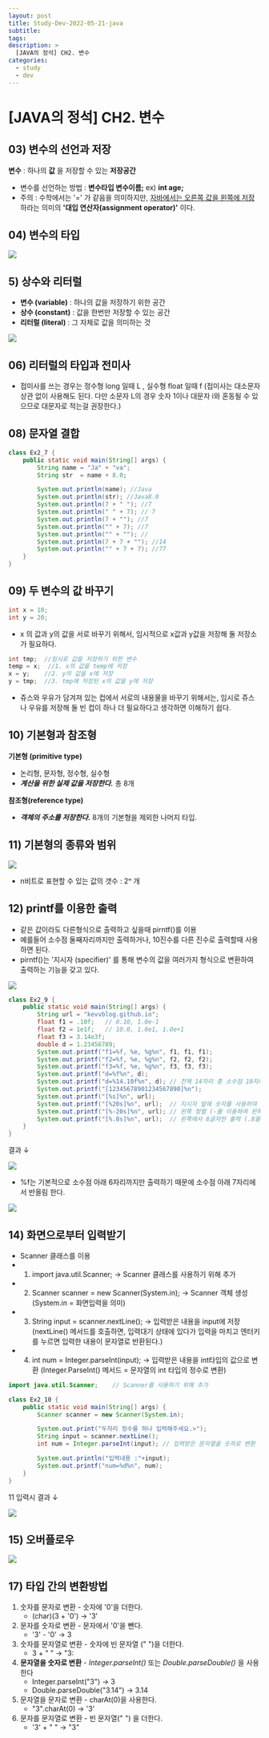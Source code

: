 ```yaml
---
layout: post
title: Study-Dev-2022-05-21-java
subtitle:
tags:
description: >
  [JAVA의 정석] CH2. 변수
categories:
  - study
  - dev
---
```


# [JAVA의 정석] CH2. 변수 

## 03) 변수의 선언과 저장

__변수__ : 하나의 __값__ 을 저장할 수 있는 __저장공간__ <br>

- 변수를 선언하는 방법 : __변수타입 변수이름;__ ex) __int age;__
- 주의 : 수학에서는 '=' 가 같음을 의미하지만, <u> 자바에서는 오른쪽 값을 왼쪽에 저장 </u> 하라는 의미의 __'대입 연산자(assignment operator)'__ 이다. <br>

## 04) 변수의 타입

![](../../../assets/img/study/dev/Study-Dev-2022-05-21-java/1.png)

## 5) 상수와 리터럴

- __변수 (variable)__ : 하나의 값을 저장하기 위한 공간
- __상수 (constant)__ : 값을 한번만 저장할 수 있는 공간
- __리터럴 (literal)__ : 그 자체로 값을 의미하는 것

![](../../../assets/img/study/dev/Study-Dev-2022-05-21-java/2.png)

## 06) 리터럴의 타입과 전미사

- 접미사를 쓰는 경우는 정수형 long 일때 L , 실수형 float 일때 f (접미사는 대소문자 상관 없이 사용해도 된다. 다만 소문자 L의 경우 숫자 1이나 대문자 i와 혼동될 수 있으므로 대문자로 적는걸 권장한다.)

## 08) 문자열 결합

```java
class Ex2_7 {
	public static void main(String[] args) {
		String name = "Ja" + "va";
		String str  = name + 8.0;

		System.out.println(name); //Java
		System.out.println(str); //Java8.0
		System.out.println(7 + " "); //7
		System.out.println(" " + 7); // 7
		System.out.println(7 + ""); //7
		System.out.println("" + 7); //7
		System.out.println("" + ""); //  
		System.out.println(7 + 7 + ""); //14
		System.out.println("" + 7 + 7); //77
	}
}
```

## 09) 두 변수의 값 바꾸기

```java
int x = 10;
int y = 20;
```

- x 의 값과 y의 값을 서로 바꾸기 위해서, 임시적으로 x값과 y값을 저장해 둘 저장소가 필요하다. <br>

```java
int tmp;  //임시로 값을 저장하기 위한 변수 
temp = x;  //1. x의 값을 temp에 저장
x = y;    //2. y의 값을 x에 저장 
y = tmp;  //3. tmp에 저장된 x의 값을 y에 저장 
```

- 쥬스와 우유가 담겨져 있는 컵에서 서로의 내용물을 바꾸기 위해서는, 임시로 쥬스나 우유를 저장해 둘 빈 컵이 하나 더 필요하다고 생각하면 이해하기 쉽다.

## 10) 기본형과 참조형

__기본형 (primitive type)__

- 논리형, 문자형, 정수형, 실수형
- ___계산을 위한 실제 값을 저장한다.___ 총 8개

__참조형(reference type)__

- ___객체의 주소를 저장한다.___ 8개의 기본형을 제외한 나머지 타입.

## 11) 기본형의 종류와 범위

![](../../../assets/img/study/dev/Study-Dev-2022-05-21-java/3.png)

- n비트로 표현할 수 있는 값의 갯수 : 2ⁿ 개

## 12) printf를 이용한 출력

- 같은 값이라도 다른형식으로 출력하고 싶을때 pirntf()를 이용
- 예를들어 소수점 둘째자리까지만 출력하거나, 10진수를 다른 진수로 출력할때 사용하면 된다.
- pirntf()는 '지시자 (specifier)' 를 통해 변수의 값을 여러가지 형식으로 변환하여 출력하는 기능을 갖고 있다.

![](../../../assets/img/study/dev/Study-Dev-2022-05-21-java/4.png)


```java
class Ex2_9 {
	public static void main(String[] args) {
		String url = "kevvblog.github.io";
		float f1 = .10f;   // 0.10, 1.0e-1
		float f2 = 1e1f;   // 10.0, 1.0e1, 1.0e+1
		float f3 = 3.14e3f;
		double d = 1.23456789;
		System.out.printf("f1=%f, %e, %g%n", f1, f1, f1); 
		System.out.printf("f2=%f, %e, %g%n", f2, f2, f2); 
		System.out.printf("f3=%f, %e, %g%n", f3, f3, f3);
		System.out.printf("d=%f%n", d);
		System.out.printf("d=%14.10f%n", d); // 전체 14자리 중 소수점 10자리
		System.out.printf("[12345678901234567890]%n");
		System.out.printf("[%s]%n", url);
		System.out.printf("[%20s]%n", url);	 // 지시자 앞에 숫자를 사용하여 출력할 자릿수를 설정
		System.out.printf("[%-20s]%n", url); // 왼쪽 정렬 (-를 이용하여 왼쪽 정렬)
		System.out.printf("[%.8s]%n", url);  // 왼쪽에서 8글자만 출력 (.8을 이용하여 부분출력)
	}
}
```

결과 ↓

![](../../../assets/img/study/dev/Study-Dev-2022-05-21-java/5.png)

- %f는 기본적으로 소수점 아래 6자리까지만 출력하기 때문에 소수점 아래 7자리에서 반올림 한다.

![](../../../assets/img/study/dev/Study-Dev-2022-05-21-java/6.png)

## 14) 화면으로부터 입력받기

- Scanner 클래스를 이용
- 1. import java.util.Scanner;  → Scanner 클래스를 사용하기 위해 추가
- 2. Scanner scanner = new Scanner(System.in); → Scanner 객체 생성 (System.in = 화면입력을 의미)
- 3. String input = scanner.nextLine(); → 입력받은 내용을 input에 저장 (nextLine() 메서드를 호출하면, 입력대기 상태에 있다가 입력을 마치고 엔터키를 누르면 입력한 내용이 문자열로 반환된다.)
- 4. int num = Integer.parseInt(input); → 입력받은 내용을 int타입의 값으로 변환 (Integer.ParseInt() 메서드 = 문자열의 int 타입의 정수로 변환)


```java
import java.util.Scanner;    // Scanner를 사용하기 위해 추가

class Ex2_10 { 
	public static void main(String[] args) { 
		Scanner scanner = new Scanner(System.in);

		System.out.print("두자리 정수를 하나 입력해주세요.>");
		String input = scanner.nextLine();
		int num = Integer.parseInt(input); // 입력받은 문자열을 숫자로 변환

		System.out.println("입력내용 :"+input);
		System.out.printf("num=%d%n", num);
	} 
}
```

11 입력시 결과 ↓

![](../../../assets/img/study/dev/Study-Dev-2022-05-21-java/7.png)


## 15) 오버플로우


![](../../../assets/img/study/dev/Study-Dev-2022-05-21-java/8.png)


## 17) 타입 간의 변환방법

1. 숫자를 문자로 변환 - 숫자에 '0'을 더한다.
   - (char)(3 + '0') → '3'
2. 문자를 숫자로 변환 - 문자에서 '0'을 뺀다.
   - '3' - '0' → 3
3. 숫자를 문자열로 변환 - 숫자에 빈 문자열 (" ")을 더한다.
   - 3 + " " → "3:
4. __문자열을 숫자로 변환__ - _Integer.parseInt()_ 또는 _Double.parseDouble()_ 을 사용한다
   - Integer.parseInt("3") → 3
   - Double.parseDouble("3.14") → 3.14
5. 문자열을 문자로 변환 - charAt(0)을 사용한다.
   - "3".charAt(0) → '3'
6. 문자를 문자열로 변환 - 빈 문자열(" ") 을 더한다.
   - '3' + " " → "3"   